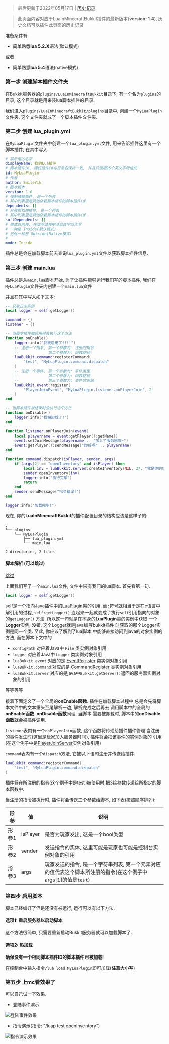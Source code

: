 >最后更新于2022年05月17日 | [历史记录](https://github.com/SmileYik/MyBlog/commits/master/blogs/other/markdowns/Minecraft/LuaInMinecraftBukkit/QuickStart.md)

>此页面内容对应于LuaInMinecraftBukkit插件的最新版本(**version: 1.4**), 历史文档可以插件此页面的历史记录

准备条件有:

+ 简单熟悉**lua 5.2.X**语法(默认模式)

或者

+ 简单熟悉**lua 5.4**语法(native模式)

### 第一步 创建脚本插件文件夹

在Bukkit服务器的`plugins/LuaInMinecraftBukkit`目录下, 有一个名为`plugins`的目录, 这个目录就是用来装lua脚本插件的目录.

我们进入`plugins/LuaInMinecraftBukkit/plugins`目录中, 创建一个`MyLuaPlugin`文件夹, 这个文件夹就成了一个脚本插件文件夹.


### 第二步 创建 lua_plugin.yml

在`MyLuaPlugin`文件夹中创建一个`lua_plugin.yml`文件, 用来告诉插件这里有一个脚本插件, 在其中写入.

``` yml
# 展示用的名字
displayName: 我的Lua插件
# 脚本插件id, 建议插件id与目录名保持一致, 并且只使用26个英文字母组成
id: MyLuaPlugin
# 作者
author: SmileYik
# 脚本版本
version: 1.0
# 强制依赖插件, 是一个列表
# 其中列表里是其他依赖脚本插件的脚本插件id
dependents: []
# 非强制依赖插件, 是一个列表
# 其中列表里是其他依赖脚本插件的脚本插件id
softDependents: []
# 模式有两种, 在填写过程中注意首字母大写
# 一种是 Inside(默认模式)
# 另外一种是 Outside(Native模式)
#
mode: Inside
```

插件总是会在加载脚本前去查询`lua_plugin.yml`文件以获取脚本插件信息.

### 第三步 创建 main.lua

插件总是从`main.lua`脚本开始, 为了让插件能够运行我们写的脚本插件, 我们在`MyLuaPlugin`文件夹内创建一个`main.lua`文件

并且在其中写入如下文本:

```lua
-- 获取日志实例
local logger = self:getLogger()

command = {}
listener = {}

-- 当脚本插件被启用时会执行这个方法
function onEnable()
    logger:info("我被启用了!!!!")
    -- 注册一个指令, 第一个参数为: 注册的指令
    --             第二个参数为: 函数路径
    luaBukkit.command:registerCommand(
        "test", "MyLuaPlugin.command.dispatch"
    )
    -- 注册一个事件, 第一个参数为: 事件类型
    --             第二个参数为: 函数路径
    --             第三个参数为: 事件优先级
    luaBukkit.event:register(
        "PlayerJoinEvent", "MyLuaPlugin.listener.onPlayerJoin", 2
    )
end

-- 当脚本插件被结束时会执行这个方法
function onDisable()
    logger:info("我被卸载了!")
end

function listener.onPlayerJoin(event)
    local playername = event:getPlayer():getName()
    event:setJoinMessage(playername .. "加入了服务器哦~")
    event:getPlayer():sendMessage("你好啊" .. playername)
end

function command.dispatch(isPlayer, sender, args)
    if (args[2] == "openInventory" and isPlayer) then
        local inv = luaBukkit.server:createInventory(NIL, 27, "我是你的第一个窗口~")
        sender:openInventory(inv)
        logger:info("执行完毕")
        return
    end
    sender:sendMessage("指令错误!")
end

logger:info("加载完毕!")
```

现在, 你的**LuaInMinecraftBukkit**的插件配置目录的结构应该是这样子的:

```
.
└── plugins
    └── MyLuaPlugin
        ├── lua_plugin.yml
        └── main.lua

2 directories, 2 files
```

#### 脚本解析 (可以跳过)

[跳过](#第四步__启用脚本)

上面我们写了一个`main.lua`文件, 文件中装有我们的lua脚本.
首先看第一句.

```lua
local logger = self:getLogger()
```

self是一个指向Java插件中的[LuaPlugin](https://github.com/SmileYik/LuaInMinecraftBukkt/blob/master/src/main/java/tk/smileyik/luainminecraftbukkit/plugin/LuaPlugin.java)类的引用,
而`:`符号就相当于是在c语言中解引用的过程, `self:getLogger()`
连起来一起就变成了执行`self`引用指向的对象的`getLogger()`
方法. 所以这一句就是在本身的**LuaPlugin**类的实例中获取
一个**Logger**实例, 没错, 这个Logger就是java编写bukkit插件
时获取的那个Logger实例是同一个类. 至此, 你应该了解到了lua脚本
中能够直接访问到java的对象实例的方法, 而在脚本下文中的

+ `configPath` 对应着Java中 `File` 类实例对象引用
+ `logger` 对应着Java中 `Logger` 类实例对象引用
+ `luaBukkit.event` 对应的是 [EventRegister](https://github.com/SmileYik/LuaInMinecraftBukkt/blob/master/src/main/java/tk/smileyik/luainminecraftbukkit/plugin/event/EventRegister.java) 类实例对象引用
+ `luaBukkit.command` 对应的是 [CommandRegister](https://github.com/SmileYik/LuaInMinecraftBukkt/blob/master/src/main/java/tk/smileyik/luainminecraftbukkit/plugin/command/CommandRegister.java) 类实例对象引用
+ `luaBukkit.server` 对应的是java中`Bukkit.getServer()`返回的服务器实例对象的引用

等等等等

接着下面定义了一个全局的**onEnable函数**. 插件在加载脚本过程中
总是会先将脚本文件中的文本重头至尾解析一边, 解析完成之后再去
调用脚本中的全局的**onEnable函数**. **onDisable函数**同理, 当脚本
需要被卸载时, 脚本中的**onDisable函数**就会被插件调用.

`listener`表内有一个`onPlayerJoin`函数, 这个函数将传递给插件插件管理
当注册的事件发生时(这里是玩家加入服务器时间), 插件将会把该事件的实例对象的
引用(在这个例子中是[PlayerJoinServer](https://bukkit.windit.net/javadoc/org/bukkit/event/player/PlayerJoinEvent.html)实例对象引用)

`command`表内有一个`dispatch`方法, 它被以下语句注册并传送给插件.

```lua
luaBukkit.command:registerCommand(
    "test", "MyLuaPlugin.command.dispatch"
)
```

插件将在所注册的指令(这个例子中是test)被使用时,把3给参数传递给所指定的脚本函数中.

当注册的指令被执行时, 插件将会传送三个参数给脚本, 如下表(按照顺序排列):

|形参|值|说明|
|-|-|-|
|形参1|isPlayer|是否为玩家发出, 这是一个bool类型|
|形参2|sender|发送指令的实体, 这里可能是玩家也可能是控制台实例对象的引用|
|形参3|args|玩家发送的指令, 是一个字符串列表, 第一个元素对应的值代表这个脚本所注册的指令(在这个例子中args[1]的值是`test`)|

### 第四步 启用脚本

脚本已经编好了但是还没有被运行, 运行可以有以下方法.

#### 选项1: 重启服务器以启动脚本

这个方法很简单, 只需要重新启动Bukkit服务器就可以加载脚本了.

#### 选项2: 热加载

**确保没有一个相同脚本插件ID的脚本插件已被加载!**

在控制台中输入指令`/lua load MyLuaPlugin`即可加载(**注意大小写**)

### 第五步 上mc看效果了

可以自己试一下效果.

+ 登陆事件演示

![登陆事件效果](/blogs/other/markdowns/Minecraft/LuaInMinecraftBukkit/QuickStart/yudt8o.png)

+ 指令演示(指令: "/luap test openInventory")

![指令演示效果](/blogs/other/markdowns/Minecraft/LuaInMinecraftBukkit/QuickStart/50s1e6.png)
